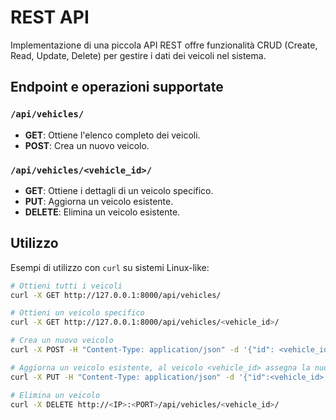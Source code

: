 # REST API

Implementazione di una piccola API REST offre funzionalità CRUD (Create, Read, Update, Delete) per gestire i dati dei veicoli nel sistema.

## Endpoint e operazioni supportate

### `/api/vehicles/`

- **GET**: Ottiene l'elenco completo dei veicoli.
- **POST**: Crea un nuovo veicolo.

### `/api/vehicles/<vehicle_id>/`

- **GET**: Ottiene i dettagli di un veicolo specifico.
- **PUT**: Aggiorna un veicolo esistente.
- **DELETE**: Elimina un veicolo esistente.

## Utilizzo

Esempi di utilizzo con `curl` su sistemi Linux-like:

```bash
# Ottieni tutti i veicoli
curl -X GET http://127.0.0.1:8000/api/vehicles/

# Ottieni un veicolo specifico
curl -X GET http://127.0.0.1:8000/api/vehicles/<vehicle_id>/

# Crea un nuovo veicolo
curl -X POST -H "Content-Type: application/json" -d '{"id": <vehicle_id>, "latitude": <latitude>, "longitude": <longitude>}' http://<IP>:<PORT>/api/vehicles/

# Aggiorna un veicolo esistente, al veicolo <vehicle_id> assegna la nuova posizione
curl -X PUT -H "Content-Type: application/json" -d '{"id":<vehicle_id>,"latitude": <latitude>, "longitude": <longitude>}' http://<IP>:<PORT>/api/vehicles/<vehicle_id>/

# Elimina un veicolo
curl -X DELETE http://<IP>:<PORT>/api/vehicles/<vehicle_id>/
```



